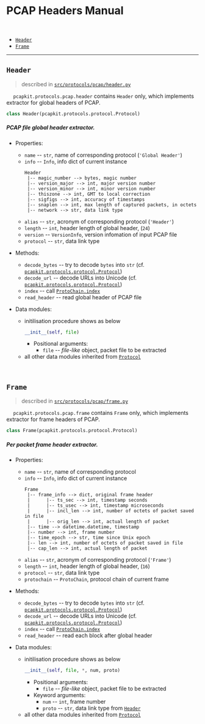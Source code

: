 # PCAP Headers Manual

&emsp;

 - [`Header`](#header)
 - [`Frame`](#frame)

---

## `Header`

 > described in [`src/protocols/pcap/header.py`](https://github.com/JarryShaw/PyPCAPKit/tree/master/pcapkit/protocols/pcap/header.py)

&emsp; `pcapkit.protocols.pcap.header` contains `Header` only, which implements extractor for global headers of PCAP.

```python
class Header(pcapkit.protocols.protocol.Protocol)
```

##### PCAP file global header extractor.

 - Properties:
    * `name` -- `str`, name of corresponding protocol (`'Global Header'`)
    * `info` -- `Info`, info dict of current instance
        ```
        Header
         |-- magic_number --> bytes, magic number
         |-- version_major --> int, major version number
         |-- version_minor --> int, minor version number
         |-- thiszone --> int, GMT to local correction
         |-- sigfigs --> int, accuracy of timestamps
         |-- snaplen --> int, max length of captured packets, in octets
         |-- network --> str, data link type
        ```
    * `alias` -- `str`, acronym of corresponding protocol (`'Header'`)
    * `length` -- `int`, header length of global header, (`24`)
    * `version` -- `VersionInfo`, version infomation of input PCAP file
    * `protocol` -- `str`, data link type

 - Methods:
    * `decode_bytes` -- try to decode `bytes` into `str` (cf. [`pcapkit.protocols.protocol.Protocol`](https://github.com/JarryShaw/PyPCAPKit/tree/master/pcapkit/protocols#protocol))
    * `decode_url` -- decode URLs into Unicode (cf. [`pcapkit.protocols.protocol.Protocol`](https://github.com/JarryShaw/PyPCAPKit/tree/master/pcapkit/protocols#protocol))
    * `index` -- call [`ProtoChain.index`](https://github.com/JarryShaw/PyPCAPKit/tree/master/pcapkit#protochain)
    * `read_header` -- read global header of PCAP file

 - Data modules:
    * initilisation procedure shows as below
        ```python
        __init__(self, file)
        ```
        - Positional arguments:
            * `file` -- *file-like* object, packet file to be extracted
    * all other data modules inherited from [`Protocol`](#protocol)

&nbsp;

## `Frame`

 > described in [`src/protocols/pcap/frame.py`](https://github.com/JarryShaw/PyPCAPKit/tree/master/pcapkit/protocols/pcap/frame.py)

&emsp; `pcapkit.protocols.pcap.frame` contains `Frame` only, which implements extractor for frame headers of PCAP.

```python
class Frame(pcapkit.protocols.protocol.Protocol)
```

##### Per packet frame header extractor.

 - Properties:
    * `name` -- `str`, name of corresponding protocol
    * `info` -- `Info`, info dict of current instance
        ```
        Frame
         |-- frame_info --> dict, original frame header
         |      |-- ts_sec --> int, timestamp seconds
         |      |-- ts_usec --> int, timestamp microseconds
         |      |-- incl_len --> int, number of octets of packet saved in file
         |      |-- orig_len --> int, actual length of packet
         |-- time --> datetime.datetime, timestamp
         |-- number --> int, frame number
         |-- time_epoch --> str, time since Unix epoch
         |-- len --> int, number of octets of packet saved in file
         |-- cap_len --> int, actual length of packet
        ```
    * `alias` -- `str`, acronym of corresponding protocol (`'Frame'`)
    * `length` -- `int`, header length of global header, (`16`)
    * `protocol` -- `str`, data link type
    * `protochain` -- `ProtoChain`, protocol chain of current frame

 - Methods:
    * `decode_bytes` -- try to decode `bytes` into `str` (cf. [`pcapkit.protocols.protocol.Protocol`](https://github.com/JarryShaw/PyPCAPKit/tree/master/pcapkit/protocols#protocol))
    * `decode_url` -- decode URLs into Unicode (cf. [`pcapkit.protocols.protocol.Protocol`](https://github.com/JarryShaw/PyPCAPKit/tree/master/pcapkit/protocols#protocol))
    * `index` -- call [`ProtoChain.index`](https://github.com/JarryShaw/PyPCAPKit/tree/master/pcapkit#protochain)
    * `read_header` -- read each block after global header

 - Data modules:
    * initilisation procedure shows as below
        ```python
        __init__(self, file, *, num, proto)
        ```
        - Positional arguments:
            * `file` -- *file-like* object, packet file to be extracted
        - Keyword arguments:
            * `num` -- `int`, frame number
            * `proto` -- `str`, data link type from [`Header`](#header)
    * all other data modules inherited from [`Protocol`](#protocol)
